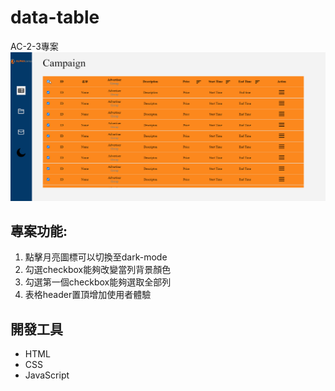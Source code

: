 # data-table
AC-2-3專案
![image](https://github.com/yunimm/data-table/blob/main/AD.gif?raw=true)
## 專案功能:
1. 點擊月亮圖標可以切換至dark-mode
2. 勾選checkbox能夠改變當列背景顏色
3. 勾選第一個checkbox能夠選取全部列
4. 表格header置頂增加使用者體驗
## 開發工具
+ HTML
+ CSS
+ JavaScript

